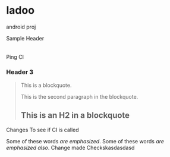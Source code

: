 ladoo
=====

android proj

Sample Header
######

Ping CI
### Header 3

> This is a blockquote.
> 
> This is the second paragraph in the blockquote.
>
> ## This is an H2 in a blockquote


Changes To see if CI is called 

Some of these words *are emphasized*.
Some of these words _are emphasized also_.
 Change made 
Checkskasdasdasd
